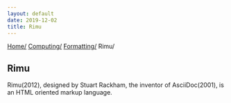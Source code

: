 ```yaml
---
layout: default
date: 2019-12-02
title: Rimu
---
```

<div id="preamble">
<div class="sectionbody">
<div class="paragraph">
<p><span class="small"><a href="../../../index.html">Home/</a></span>
<span class="small"><a href="../../index.html">Computing/</a></span>
<span class="small"><a href="../index.html">Formatting/</a></span>
<span class="small">Rimu/</span></p>
</div>
</div>
</div>
<div class="sect1">
<h2 id="_rimu">Rimu</h2>
<div class="sectionbody">
<div class="paragraph">
<p>Rimu(2012), designed by Stuart Rackham, the inventor of AsciiDoc(2001), is an HTML oriented markup language.</p>
</div>
</div>
</div>
